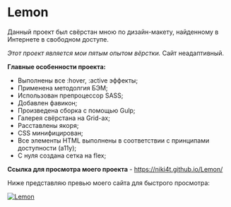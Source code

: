 # Lemon

Данный проект был свёрстан мною по дизайн-макету, найденному в Интернете в свободном доступе.

*Этот проект является мои пятым опытом вёрстки.* Сайт неадаптивный.

**Главные особенности проекта:**
 - Выполнены все :hover, :active эффекты;
 - Применена методолгия БЭМ;
 - Использован препроцессор SASS;
 - Добавлен фавикон;
 - Произведена сборка с помощью Gulp;
 - Галерея свёрстана на Grid-ах;
 - Расставлены якоря;
 - CSS минифицирован;
 - Все элементы HTML выполнены в соответствии с принципами доступности (a11y);
 - С нуля создана сетка на flex;

**Ссылка для просмотра моего проекта** - https://niki4t.github.io/Lemon/

Ниже представляю превью моего сайта для быстрого просмотра:

<a href="https://ibb.co/y5LB6kN"><img src="https://i.ibb.co/6b6JHty/Lemon.png" alt="Lemon" border="0"></a>
